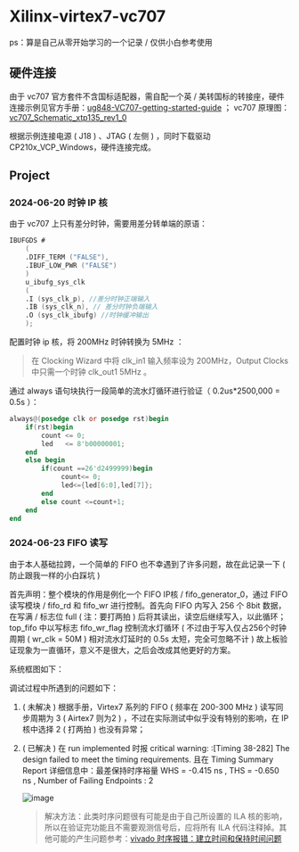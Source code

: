 # Xilinx-virtex7-vc707
ps：算是自己从零开始学习的一个记录 / 仅供小白参考使用

## 硬件连接
由于 vc707 官方套件不含国标适配器，需自配一个英 / 美转国标的转接座，硬件连接示例见官方手册：[ug848-VC707-getting-started-guide](https://docs.amd.com/v/u/en-US/ug848-VC707-getting-started-guide) ； vc707 原理图：[vc707_Schematic_xtp135_rev1_0](https://github.com/Raynaril/Xilinx-virtex7-VC707/blob/main/info/vc707_Schematic_xtp135_rev1_0.pdf)

根据示例连接电源 ( J18 ) 、JTAG ( 左侧 ) ，同时下载驱动 CP210x_VCP_Windows，硬件连接完成。

## Project
### 2024-06-20 时钟 IP 核 
 由于 vc707 上只有差分时钟，需要用差分转单端的原语：
```Verilog
IBUFGDS #
    (
    .DIFF_TERM ("FALSE"),
    .IBUF_LOW_PWR ("FALSE")
    )
    u_ibufg_sys_clk
    (
    .I (sys_clk_p), //差分时钟正端输入
    .IB (sys_clk_n), // 差分时钟负端输入
    .O (sys_clk_ibufg) //时钟缓冲输出
    );
```
配置时钟 ip 核，将 200MHz 时钟转换为 5MHz ：

>在 Clocking Wizard 中将 clk_in1 输入频率设为 200MHz，Output Clocks 中只需一个时钟 clk_out1 5MHz 。

通过 always 语句块执行一段简单的流水灯循环进行验证（ 0.2us*2500,000 = 0.5s ）：
```Verilog
always@(posedge clk or posedge rst)begin
    if(rst)begin
        count <= 0;
        led   <= 8'b00000001;
    end
    else begin 
        if(count ==26'd2499999)begin
             count<= 0;
             led<={led[6:0],led[7]};
        end
        else count <=count+1;
    end
end
```
### 2024-06-23 FIFO 读写
 由于本人基础拉跨，一个简单的 FIFO 也不幸遇到了许多问题，故在此记录一下 ( 防止跟我一样的小白踩坑 )

 首先声明：整个模块的作用是例化一个 FIFO IP核 / fifo_generator_0，通过 FIFO 读写模块 / fifo_rd 和 fifo_wr 进行控制。首先向 FIFO 内写入 256 个 8bit 数据，在写满 / 标志位 full ( 注：要打两拍 ) 后将其读出，读空后继续写入，以此循环；top_fifo 中以写标志 fifo_wr_flag 控制流水灯循环 ( 不过由于写入仅占256个时钟周期 ( wr_clk = 50M ) 相对流水灯延时的 0.5s 太短，完全可忽略不计 ) 故上板验证现象为一直循环，意义不是很大，之后会改成其他更好的方案。

 系统框图如下：

 调试过程中所遇到的问题如下：

 1. ( 未解决 ) 根据手册，Virtex7 系列的 FIFO ( 频率在 200-300 MHz ) 读写同步周期为 3 ( Airtex7 则为2 ) ，不过在实际测试中似乎没有特别的影响，在 IP 核中选择 2 ( 打两拍 ) 也没有异常；
 
 2. ( 已解决 ) 在 run implemented 时报 critical warning: :[Timing 38-282] The design failed to meet the timing requirements. 且在 Timing Summary Report 详细信息中：最差保持时序裕量 WHS = -0.415 ns , THS = -0.650 ns , Number of Failing Endpoints : 2 

    ![image](https://github.com/Raynaril/Xilinx-virtex7-vc707/assets/67402948/24c41e76-d27a-45be-af6c-b135e90587cc)

    >解决方法：此类时序问题很有可能是由于自己所设置的 ILA 核的影响，所以在验证完功能且不需要观测信号后，应将所有 ILA 代码注释掉。其他可能的产生问题参考：[vivado 时序报错：建立时间和保持时间问题](https://blog.csdn.net/qq_38374491/article/details/117392772)


    
